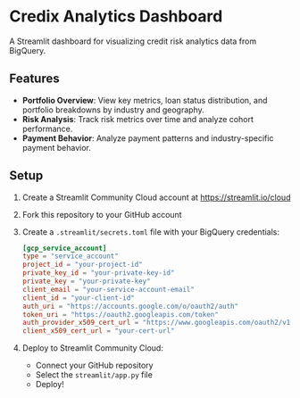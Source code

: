 # Credix Analytics Dashboard

A Streamlit dashboard for visualizing credit risk analytics data from BigQuery.

## Features

- **Portfolio Overview**: View key metrics, loan status distribution, and portfolio breakdowns by industry and geography.
- **Risk Analysis**: Track risk metrics over time and analyze cohort performance.
- **Payment Behavior**: Analyze payment patterns and industry-specific payment behavior.

## Setup

1. Create a Streamlit Community Cloud account at https://streamlit.io/cloud

2. Fork this repository to your GitHub account

3. Create a `.streamlit/secrets.toml` file with your BigQuery credentials:
   ```toml
   [gcp_service_account]
   type = "service_account"
   project_id = "your-project-id"
   private_key_id = "your-private-key-id"
   private_key = "your-private-key"
   client_email = "your-service-account-email"
   client_id = "your-client-id"
   auth_uri = "https://accounts.google.com/o/oauth2/auth"
   token_uri = "https://oauth2.googleapis.com/token"
   auth_provider_x509_cert_url = "https://www.googleapis.com/oauth2/v1/certs"
   client_x509_cert_url = "your-cert-url"
   ```

4. Deploy to Streamlit Community Cloud:
   - Connect your GitHub repository
   - Select the `streamlit/app.py` file
   - Deploy! 